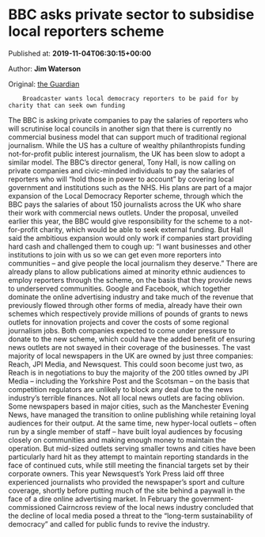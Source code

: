
# BBC asks private sector to subsidise local reporters scheme

Published at: **2019-11-04T06:30:15+00:00**

Author: **Jim Waterson**

Original: [the Guardian](https://www.theguardian.com/media/2019/nov/04/bbc-asks-private-sector-to-subsidise-local-reporters-scheme)


        Broadcaster wants local democracy reporters to be paid for by charity that can seek own funding
      
The BBC is asking private companies to pay the salaries of reporters who will scrutinise local councils in another sign that there is currently no commercial business model that can support much of traditional regional journalism.
While the US has a culture of wealthy philanthropists funding not-for-profit public interest journalism, the UK has been slow to adopt a similar model. The BBC’s director general, Tony Hall, is now calling on private companies and civic-minded individuals to pay the salaries of reporters who will “hold those in power to account” by covering local government and institutions such as the NHS.
His plans are part of a major expansion of the Local Democracy Reporter scheme, through which the BBC pays the salaries of about 150 journalists across the UK who share their work with commercial news outlets. Under the proposal, unveiled earlier this year, the BBC would give responsibility for the scheme to a not-for-profit charity, which would be able to seek external funding.
But Hall said the ambitious expansion would only work if companies start providing hard cash and challenged them to cough up: “I want businesses and other institutions to join with us so we can get even more reporters into communities – and give people the local journalism they deserve.”
There are already plans to allow publications aimed at minority ethnic audiences to employ reporters through the scheme, on the basis that they provide news to underserved communities.
Google and Facebook, which together dominate the online advertising industry and take much of the revenue that previously flowed through other forms of media, already have their own schemes which respectively provide millions of pounds of grants to news outlets for innovation projects and cover the costs of some regional journalism jobs. Both companies expected to come under pressure to donate to the new scheme, which could have the added benefit of ensuring news outlets are not swayed in their coverage of the businesses.
The vast majority of local newspapers in the UK are owned by just three companies: Reach, JPI Media, and Newsquest. This could soon become just two, as Reach is in negotiations to buy the majority of the 200 titles owned by JPI Media – including the Yorkshire Post and the Scotsman – on the basis that competition regulators are unlikely to block any deal due to the news industry’s terrible finances.
Not all local news outlets are facing oblivion. Some newspapers based in major cities, such as the Manchester Evening News, have managed the transition to online publishing while retaining loyal audiences for their output. At the same time, new hyper-local outlets – often run by a single member of staff – have built loyal audiences by focusing closely on communities and making enough money to maintain the operation.
But mid-sized outlets serving smaller towns and cities have been particularly hard hit as they attempt to maintain reporting standards in the face of continued cuts, while still meeting the financial targets set by their corporate owners. This year Newsquest’s York Press laid off three experienced journalists who provided the newspaper’s sport and culture coverage, shortly before putting much of the site behind a paywall in the face of a dire online advertising market.
In February the government-commissioned Cairncross review of the local news industry concluded that the decline of local media posed a threat to the “long-term sustainability of democracy” and called for public funds to revive the industry.
